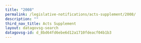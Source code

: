 ```yaml
---
title: "2008"
permalink: /legislative-notifications/acts-supplement/2008/
description: ""
third_nav_title: Acts Supplement
layout: datagovsg-search
datagovsg-id: d_8bd64fd6ebe6d12a1710fdeacf04b1b3
---
```

